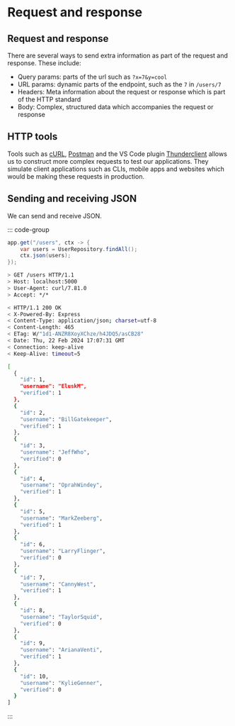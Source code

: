 # Request and response

## Request and response

There are several ways to send extra information as part of the request and
response. These include:

- Query params: parts of the url such as `?x=7&y=cool`
- URL params: dynamic parts of the endpoint, such as the `7` in `/users/7`
- Headers: Meta information about the request or response which is part of the
  HTTP standard
- Body: Complex, structured data which accompanies the request or response

## HTTP tools

Tools such as [cURL](https://curl.se/docs/), [Postman](https://www.postman.com/)
and the VS Code plugin [Thunderclient](https://www.thunderclient.com/) allows us
to construct more complex requests to test our applications. They simulate
client applications such as CLIs, mobile apps and websites which would be making
these requests in production.

## Sending and receiving JSON

We can send and receive JSON.

::: code-group

```java [server]
app.get("/users", ctx -> {
    var users = UserRepository.findAll();
    ctx.json(users);
});
```

```bash [client]
> GET /users HTTP/1.1
> Host: localhost:5000
> User-Agent: curl/7.81.0
> Accept: */*

< HTTP/1.1 200 OK
< X-Powered-By: Express
< Content-Type: application/json; charset=utf-8
< Content-Length: 465
< ETag: W/"1d1-ANZR8XoyXChze/h4JDQ5/asCB28"
< Date: Thu, 22 Feb 2024 17:07:31 GMT
< Connection: keep-alive
< Keep-Alive: timeout=5

[
  {
    "id": 1,
    "username": "EluskM",
    "verified": 1
  },
  {
    "id": 2,
    "username": "BillGatekeeper",
    "verified": 1
  },
  {
    "id": 3,
    "username": "JeffWho",
    "verified": 0
  },
  {
    "id": 4,
    "username": "OprahWindey",
    "verified": 1
  },
  {
    "id": 5,
    "username": "MarkZeeberg",
    "verified": 1
  },
  {
    "id": 6,
    "username": "LarryFlinger",
    "verified": 0
  },
  {
    "id": 7,
    "username": "CannyWest",
    "verified": 1
  },
  {
    "id": 8,
    "username": "TaylorSquid",
    "verified": 0
  },
  {
    "id": 9,
    "username": "ArianaVenti",
    "verified": 1
  },
  {
    "id": 10,
    "username": "KylieGenner",
    "verified": 0
  }
]
```

:::
